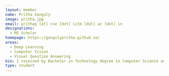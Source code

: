 ```yaml
---
layout: member
name: Pritha Ganguly
image: pritha.jpg
email: prithag [at] cse [dot] iitm [dot] ac [dot] in
designations: 
  - MS Scholar
homepage: https://gangulypritha.github.io/
areas:
  - Deep Learning
  - Computer Vision
  - Visual Question Answering
bio: I received by Bachelor in Technology degree in Computer Science and Engineering from NIT Durgapur in 2015. I also worked at Centre for Development of Telematics (C-DoT), Bengaluru as a Research Engineer in the Next Generation Networks team for 2 years before joining IIT Madras as a research scholar in 2017. I am working in the broad area of visual question answering.
type: student
---
```

